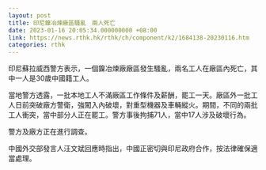 ```yaml
---
layout: post
title: 印尼鎳冶煉廠區騷亂　兩人死亡
date: 2023-01-16 20:05:34.000000000 +08:00
link: https://news.rthk.hk/rthk/ch/component/k2/1684138-20230116.htm
categories: rthk
---
```


印尼蘇拉威西警方表示，一個鎳冶煉廠廠區發生騷亂，兩名工人在廠區內死亡，其中一人是30歲中國籍工人。

當地警方透露，一批本地工人不滿廠區工作條件及薪酬，罷工一天。廠區外一批工人日前突破廠方警衛，強闖入內破壞，對重型機器及車輛縱火。期間，不同的兩批工人衝突，當中部分人正在罷工。警方事後拘捕71人，當中17人涉及破壞行為。

警方及廠方正在進行調查。

中國外交部發言人汪文斌回應時指出，中國正密切與印尼政府合作，按法律確保適當處理。
